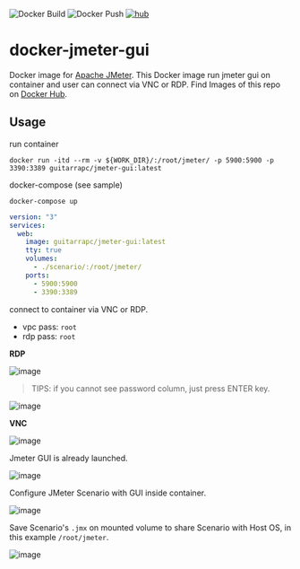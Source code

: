 ![Docker Build](https://github.com/guitarrapc/docker-jmeter-gui/workflows/Docker%20Build/badge.svg) ![Docker Push](https://github.com/guitarrapc/docker-jmeter-gui/workflows/Docker%20Push/badge.svg) [![hub](https://img.shields.io/docker/pulls/guitarrapc/jmeter-gui.svg)](https://hub.docker.com/r/guitarrapc/jmeter-gui/)

# docker-jmeter-gui

Docker image for [Apache JMeter](http://jmeter.apache.org).
This Docker image run jmeter gui on container and user can connect via VNC or RDP.
Find Images of this repo on [Docker Hub](https://hub.docker.com/r/guitarrapc/jmeter-gui).

## Usage

run container

```shell
docker run -itd --rm -v ${WORK_DIR}/:/root/jmeter/ -p 5900:5900 -p 3390:3389 guitarrapc/jmeter-gui:latest
```

docker-compose (see sample)

```shell
docker-compose up
```

```yaml
version: "3"
services:
  web:
    image: guitarrapc/jmeter-gui:latest
    tty: true
    volumes:
      - ./scenario/:/root/jmeter/
    ports:
      - 5900:5900
      - 3390:3389
```

connect to container via VNC or RDP.

* vpc pass: `root`
* rdp pass: `root`

**RDP**

![image](https://user-images.githubusercontent.com/3856350/91890535-9a083700-ecca-11ea-877f-2a30a2c84d74.png)

> TIPS: if you cannot see password column, just press ENTER key.

![image](https://user-images.githubusercontent.com/3856350/91892760-2d8f3700-ecce-11ea-9da4-089b2da50305.png)


**VNC**

![image](https://user-images.githubusercontent.com/3856350/91890592-ae4c3400-ecca-11ea-9b25-a9da712a7a93.png)

Jmeter GUI is already launched.

![image](https://user-images.githubusercontent.com/3856350/91890725-e489b380-ecca-11ea-984f-308a23d2144c.png)

Configure JMeter Scenario with GUI inside container.

![image](https://user-images.githubusercontent.com/3856350/91891086-5c57de00-eccb-11ea-824b-04e0c2b90d35.png)


Save Scenario's `.jmx` on mounted volume to share Scenario with Host OS, in this example `/root/jmeter`.

![image](https://user-images.githubusercontent.com/3856350/91890909-20bd1400-eccb-11ea-8d18-5846bdd7fe4b.png)
